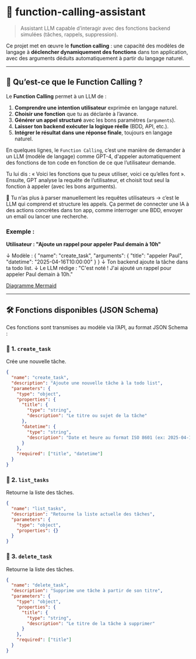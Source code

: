 # 🤖 function-calling-assistant

> Assistant LLM capable d’interagir avec des fonctions backend simulées (tâches, rappels, suppression).

Ce projet met en œuvre le **function calling** : une capacité des modèles de langage à **déclencher dynamiquement des fonctions** dans ton application, avec des arguments déduits automatiquement à partir du langage naturel.

---

## 🧠 Qu’est-ce que le Function Calling ?

Le **Function Calling** permet à un LLM de :
1. **Comprendre une intention utilisateur** exprimée en langage naturel.
2. **Choisir une fonction** que tu as déclarée à l’avance.
3. **Générer un appel structuré** avec les bons paramètres (`arguments`).
4. **Laisser ton backend exécuter la logique réelle** (BDD, API, etc.).
5. **Intégrer le résultat dans une réponse finale**, toujours en langage naturel.

En quelques lignes, le `Function Calling`, c’est une manière de demander à un LLM (modèle de langage) comme GPT-4, d'appeler automatiquement des fonctions de ton code en fonction de ce que l’utilisateur demande.

Tu lui dis : « Voici les fonctions que tu peux utiliser, voici ce qu’elles font ».
Ensuite, GPT analyse la requête de l’utilisateur, et choisit tout seul la fonction à appeler (avec les bons arguments).

🧠 Tu n’as plus à parser manuellement les requêtes utilisateurs → c’est le LLM qui comprend et structure les appels.
Ça permet de connecter une IA à des actions concrètes dans ton app, comme interroger une BDD, envoyer un email ou lancer une recherche.

### Exemple :

**Utilisateur : "Ajoute un rappel pour appeler Paul demain à 10h"**

↓ Modèle : { "name": "create_task", "arguments": { "title": "appeler Paul", "datetime": "2025-04-16T10:00:00" } } 
↓ Ton backend ajoute la tâche dans ta todo list. 
↓ Le LLM rédige : "C'est noté ! J'ai ajouté un rappel pour appeler Paul demain à 10h."

[Diagramme Mermaid](./flow.mermaid)

---

## 🛠️ Fonctions disponibles (JSON Schema)

Ces fonctions sont transmises au modèle via l’API, au format JSON Schema :

### 📝 1. `create_task`

Crée une nouvelle tâche.

```json
{
  "name": "create_task",
  "description": "Ajoute une nouvelle tâche à la todo list",
  "parameters": {
    "type": "object",
    "properties": {
      "title": {
        "type": "string",
        "description": "Le titre ou sujet de la tâche"
      },
      "datetime": {
        "type": "string",
        "description": "Date et heure au format ISO 8601 (ex: 2025-04-16T10:00:00)"
      }
    },
    "required": ["title", "datetime"]
  }
}
```


### 📝 2. `list_tasks`

Retourne la liste des tâches.

```json
{
  "name": "list_tasks",
  "description": "Retourne la liste actuelle des tâches",
  "parameters": {
    "type": "object",
    "properties": {}
  }
}
```

### 📝 3. `delete_task`

Retourne la liste des tâches.

```json
{
  "name": "delete_task",
  "description": "Supprime une tâche à partir de son titre",
  "parameters": {
    "type": "object",
    "properties": {
      "title": {
        "type": "string",
        "description": "Le titre de la tâche à supprimer"
      }
    },
    "required": ["title"]
  }
}
```
